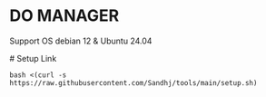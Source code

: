 <h1>DO MANAGER</h1>
<p>Support OS debian 12 & Ubuntu 24.04</p>
# Setup Link
<pre><code>bash <(curl -s https://raw.githubusercontent.com/Sandhj/tools/main/setup.sh)</code></pre>
